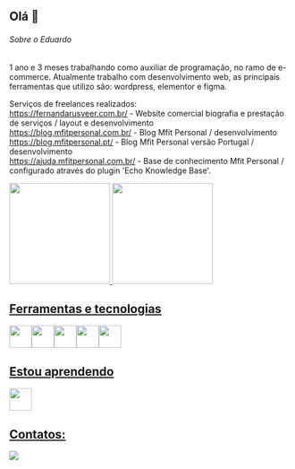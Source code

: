 ## Olá 👋

###### Sobre o Eduardo
1 ano e 3 meses trabalhando como auxiliar de programação, no ramo de e-commerce. Atualmente trabalho com desenvolvimento web, as principais ferramentas que utilizo são:  wordpress, elementor e figma.

Serviços de freelances realizados: 
<br>https://fernandarusveer.com.br/ - Website comercial biografia e prestação de serviços / layout e desenvolvimento
<br>https://blog.mfitpersonal.com.br/ - Blog Mfit Personal / desenvolvimento
<br>https://blog.mfitpersonal.pt/ - Blog Mfit Personal versão Portugal / desenvolvimento
<br>https://ajuda.mfitpersonal.com.br/ - Base de conhecimento Mfit Personal / configurado através do plugin 'Echo Knowledge Base'.

<div>
<a href="https://github.com/MauricioKoop">
<img loading="lazy" height="180em" src="https://github-readme-stats.vercel.app/api/top-langs/?username=MauricioKoop&layout=compact&langs_count=7&theme=dracula"/>
<img loading="lazy" height="180em" src="https://github-readme-stats.vercel.app/api?username=MauricioKoop&show_icons=true&theme=dracula&include_all_commits=true&count_private=true"/>
</div>

## Ferramentas e tecnologias
<div style="display: flex;">
  <img loading="lazy" src="https://cdn.jsdelivr.net/gh/devicons/devicon/icons/git/git-original.svg" width="40" height="40"/>
  <img loading="lazy" src="https://cdn.jsdelivr.net/gh/devicons/devicon@latest/icons/javascript/javascript-original.svg" width="40" height="40"/>
  <img loading="lazy" src="https://cdn.jsdelivr.net/gh/devicons/devicon@latest/icons/css3/css3-original.svg" width="40" height="40"/>
  <img loading="lazy" src="https://cdn.jsdelivr.net/gh/devicons/devicon@latest/icons/html5/html5-original.svg" width="40" height="40"/>
  <img loading="lazy" src="https://cdn.jsdelivr.net/gh/devicons/devicon@latest/icons/wordpress/wordpress-original.svg" width="40" height="40"/>
</div>

## Estou aprendendo
<img loading="lazy" src="https://cdn.jsdelivr.net/gh/devicons/devicon@latest/icons/javascript/javascript-original.svg" width="40" height="40"/>


## Contatos:

<div>
<a href="https://www.linkedin.com/in/mauricio-eduardo-0b988912b/" target="_blank"><img loading="lazy" src="https://img.shields.io/badge/-LinkedIn-%230077B5?style=for-the-badge&logo=linkedin&logoColor=white" target="_blank"></a>   
</div>
